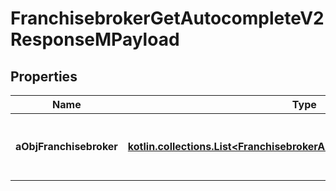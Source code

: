 
# FranchisebrokerGetAutocompleteV2ResponseMPayload

## Properties
Name | Type | Description | Notes
------------ | ------------- | ------------- | -------------
**aObjFranchisebroker** | [**kotlin.collections.List&lt;FranchisebrokerAutocompleteElementResponse&gt;**](FranchisebrokerAutocompleteElementResponse.md) | An array of Franchisebroker autocomplete element response. |  [optional]



